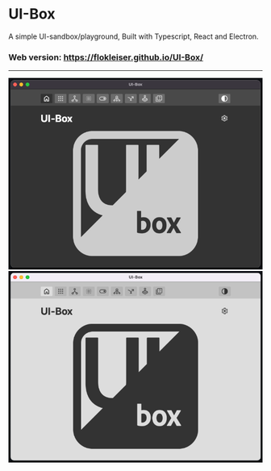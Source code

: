 # UI-Box

A simple UI-sandbox/playground,
Built with Typescript, React and Electron.


### Web version: https://flokleiser.github.io/UI-Box/

___

<!-- ![preview](/src/media/preview.png) -->
<!-- <div display="flex", flexDirection="row", align="center">

<button>Darkmode</button>  <button>LightMode</button>

</div> -->

<!-- </div align="center">

   <img src="/src/media/uibox-dark.png" />
   <img src= previewImage />

</div> -->


![preview](/src/media/uibox-dark.png)
![preview](/src/media/uibox-light.png)
